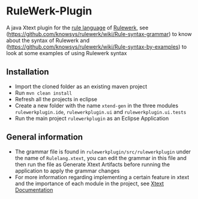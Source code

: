 # RuleWerk-Plugin


A java Xtext plugin for the [rule language](https://github.com/knowsys/rulewerk/wiki#rule-language) of [Rulewerk](https://github.com/knowsys/rulewerk), see (https://github.com/knowsys/rulewerk/wiki/Rule-syntax-grammar) to know about the syntax of Rulewerk and (https://github.com/knowsys/rulewerk/wiki/Rule-syntax-by-examples) to look at some examples of using Rulewerk syntax

Installation
------------

* Import the cloned folder as an existing maven project
* Run ```mvn clean install```
* Refresh all the projects in eclipse
* Create a new folder with the name ```xtend-gen``` in the three modules ```rulewerkplugin.ide```, ```rulewerkplugin.ui``` and ```rulewerkplugin.ui.tests```
* Run the main project ```rulewerkplugin``` as an Eclipse Application

General information
------------

* The grammar file is found in ```rulewerkplugin/src/rulewerkplugin``` under the name of ```Rulelang.xtext```, you can edit the grammar in this file and then run the file as Generate Xtext Artifacts before running the application to apply the grammar changes
* For more information regarding implementing a certain feature in xtext and the importance of each module in the project, see [Xtext Documentation](https://www.eclipse.org/Xtext/documentation/310_eclipse_support.html)
